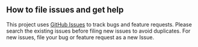 
## How to file issues and get help

This project uses [GitHub Issues](https://github.com/chain-ml/alphaswarm/issues)
to track bugs and feature requests. Please search the existing
issues before filing new issues to avoid duplicates.  For new issues, file your bug or
feature request as a new Issue.
